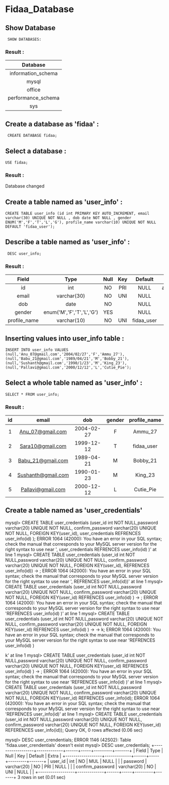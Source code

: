 # Fidaa_Database

## Show Database

```
 SHOW DATABASES:
 ```
 ### Result :
 

| Database           |
|:------------------:|
| information_schema |
| mysql              |
| office             |
| performance_schema |
| sys                |


## Create a database as 'fidaa' :

```
 CREATE DATABASE fidaa;
 ```

## Select a database :

```
USE fidaa;
```
### Result :
Database changed

## Create a table named as 'user_info' :

```
CREATE TABLE user_info (id int PRIMARY KEY AUTO_INCREMENT, email varchar(30) UNIQUE NOT NULL , dob date NOT NULL , gender ENUM('M','F','T','L','G'), profile_name varchar(10) UNIQUE NOT NULL DEFAULT 'fidaa_user');
```

## Describe a table named as 'user_info' :

```
 DESC user_info;
 ```
 ### Result :


| Field        | Type                      | Null | Key | Default    | Extra          |
|:------------:|:-------------------------:|:----:|:---:|:----------:|:--------------:|
| id           | int                       | NO   | PRI | NULL       | auto_increment |
| email        | varchar(30)               | NO   | UNI | NULL       |                |
| dob          | date                      | NO   |     | NULL       |                |
| gender       | enum('M','F','T','L','G') | YES  |     | NULL       |                |
| profile_name | varchar(10)               | NO   | UNI | fidaa_user |                |


## Inserting values into user_info table :

```
INSERT INTO user_info VALUES (null,'Anu_07@gmail.com','2004/02/27','F','Ammu_27'),(null,'Babu_21@gmail.com','1989/04/21','M','Bobby_21'),(null,'Sushanth@gmail.com','1990/1/23','M','King_23'),(null,'Pallavi@gmail.com','2000/12/12','L','Cutie_Pie');
```

## Select a whole table named as 'user_info' : 

```
SELECT * FROM user_info;
```

### Result :


| id | email              | dob        | gender | profile_name |
|:--:|:------------------:|:----------:|:------:|:------------:|
|  1 | Anu_07@gmail.com   | 2004-02-27 | F      | Ammu_27      |
|  2 | Sara10@gmail.com   | 1999-12-12 | T      | fidaa_user   |
|  3 | Babu_21@gmail.com  | 1989-04-21 | M      | Bobby_21     |
|  4 | Sushanth@gmail.com | 1990-01-23 | M      | King_23      |
|  5 | Pallavi@gmail.com  | 2000-12-12 | L      | Cutie_Pie    |


## Create a table named as 'user_credentials'
mysql> CREATE TABLE user_credentials (user_id int NOT NULL,password varchar(20) UNIQUE NOT NULL, confirm_password varchar(20) UNIQUE NOT NULL, FOREIGN KEY(user_id), user_credentials REFRENCES user_info(id) );
ERROR 1064 (42000): You have an error in your SQL syntax; check the manual that corresponds to your MySQL server version for the right syntax to use near ', user_credentials REFRENCES user_info(id) )' at line 1
mysql> CREATE TABLE user_credentials (user_id int NOT NULL,password varchar(20) UNIQUE NOT NULL, confirm_password varchar(20) UNIQUE NOT NULL, FOREIGN KEY(user_id), REFRENCES user_info(id))
    -> ;
ERROR 1064 (42000): You have an error in your SQL syntax; check the manual that corresponds to your MySQL server version for the right syntax to use near ', REFRENCES user_info(id))' at line 1
mysql> CREATE TABLE user_credentials (user_id int NOT NULL,password varchar(20) UNIQUE NOT NULL, confirm_password varchar(20) UNIQUE NOT NULL, FOREIGN KEY(user_id) REFRENCES user_info(id) )
    -> ;
ERROR 1064 (42000): You have an error in your SQL syntax; check the manual that corresponds to your MySQL server version for the right syntax to use near 'REFRENCES user_info(id) )' at line 1
mysql> CREATE TABLE user_credentials (user_id int NOT NULL,password varchar(20) UNIQUE NOT NULL, confirm_password varchar(20) UNIQUE NOT NULL, FOREIGN KEY(user_id) REFRENCES user_info(id) )
    -> 
    -> k;
ERROR 1064 (42000): You have an error in your SQL syntax; check the manual that corresponds to your MySQL server version for the right syntax to use near 'REFRENCES user_info(id) )

k' at line 1
mysql> CREATE TABLE user_credentials (user_id int NOT NULL,password varchar(20) UNIQUE NOT NULL, confirm_password varchar(20) UNIQUE NOT NULL, FOREIGN KEY(user_id) REFRENCES user_info(id) )
    -> ;
ERROR 1064 (42000): You have an error in your SQL syntax; check the manual that corresponds to your MySQL server version for the right syntax to use near 'REFRENCES user_info(id) )' at line 1
mysql>  CREATE TABLE user_credentials (user_id int NOT NULL,password varchar(20) UNIQUE NOT NULL, confirm_password varchar(20) UNIQUE NOT NULL, FOREIGN KEY(user_id) REFRENCES user_info(id);
ERROR 1064 (42000): You have an error in your SQL syntax; check the manual that corresponds to your MySQL server version for the right syntax to use near 'REFRENCES user_info(id)' at line 1
mysql>  CREATE TABLE user_credentials (user_id int NOT NULL,password varchar(20) UNIQUE NOT NULL, confirm_password varchar(20) UNIQUE NOT NULL, FOREIGN KEY(user_id) REFERENCES user_info(id));
Query OK, 0 rows affected (0.06 sec)

mysql> DESC user_crendentials;
ERROR 1146 (42S02): Table 'fidaa.user_crendentials' doesn't exist
mysql> DESC user_credentials;
+------------------+-------------+------+-----+---------+-------+
| Field            | Type        | Null | Key | Default | Extra |
+------------------+-------------+------+-----+---------+-------+
| user_id          | int         | NO   | MUL | NULL    |       |
| password         | varchar(20) | NO   | PRI | NULL    |       |
| confirm_password | varchar(20) | NO   | UNI | NULL    |       |
+------------------+-------------+------+-----+---------+-------+
3 rows in set (0.01 sec)
